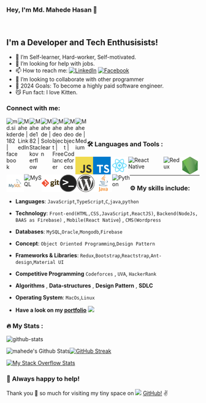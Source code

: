 ### Hey, I'm Md. Mahede Hasan 👋

<img src="https://komarev.com/ghpvc/?username=Mahede182&style=flat-square&color=blue" alt=""/>

## I'm a Developer and Tech Enthusisists!

- 💪 I’m Self-learner, Hard-worker, Self-motivated. 
- 🤔 I’m looking for help with jobs.
- 📫 How to reach me: [![LinkedIn](https://img.shields.io/static/v1.svg?label=LinkedIn&message=@Mahede&logo=linkedin&style=flat&color=#191919)](https://www.linkedin.com/in/md-mahede-567b6418b/)
 [![Facebook](https://img.shields.io/static/v1.svg?label=facebook&message=@MhMahede&logo=facebook&style=flat&color=#333)](https://facebook.com/md.sikder182)
- 👯 I’m looking to collaborate with other programmer
- 🧲 2024 Goals: To become a highly paid software engineer.
- 😼 Fun fact: I love Kitten.

### Connect with me:


[<img align="left" alt="md.sikder182 | facebook" width="30px" src="https://cdn.jsdelivr.net/npm/simple-icons@v3/icons/facebook.svg" />][facebook]
[<img align="left" alt="Mahede | LinkedIn" width="30px" src="https://cdn.jsdelivr.net/npm/simple-icons@v3/icons/linkedin.svg" />][linkedin]
[<img align="left" alt="Mahede182 | Stackoverflow" width="30px" src="https://cdn.jsdelivr.net/npm/simple-icons@v3/icons/stackoverflow.svg" />][stackoverflow]
[<img align="left" alt="Mahede | Sololearn" width="30px" src="https://cdn-images-1.medium.com/max/1200/1*hsdk74SBj4i_UfX8SaW6YA.png" />][sololearn]
[<img align="left" alt="Mahedeobject | Freelancer" width="30px" src="https://cdn.jsdelivr.net/npm/simple-icons@3.13.0/icons/freelancer.svg" />][freelancer]
[<img align="left" alt="Mahedeobject | Codeforces" width="30px" src="https://cdn.jsdelivr.net/npm/simple-icons@3.13.0/icons/codeforces.svg" />][codeforces]
[<img align="left" alt="Mahede | Medium" width="30px" src="https://cdn.jsdelivr.net/npm/simple-icons@3.13.0/icons/medium.svg" />][medium]

<br />
<br />

### :hammer_and_wrench: Languages and Tools :

<img align="left" alt="JavaScript" width="46px" src="https://raw.githubusercontent.com/github/explore/80688e429a7d4ef2fca1e82350fe8e3517d3494d/topics/javascript/javascript.png" />
<img align="left" alt="TypeScript" width="46px" src="https://raw.githubusercontent.com/github/explore/80688e429a7d4ef2fca1e82350fe8e3517d3494d/topics/typescript/typescript.png" />
<img align="left" alt="React" width="46px" src="https://raw.githubusercontent.com/github/explore/80688e429a7d4ef2fca1e82350fe8e3517d3494d/topics/react/react.png" />
<img align="left" alt="React Native" width="92px" src="https://beecrowd.io/wp-content/uploads/2022/04/React-Fundo.png" />
<img align="left" alt="Redux" width="46px" src="https://cdn.jsdelivr.net/npm/simple-icons@3.13.0/icons/redux.svg" />
<img align="left" alt="Node.js" width="46px" src="https://raw.githubusercontent.com/github/explore/80688e429a7d4ef2fca1e82350fe8e3517d3494d/topics/nodejs/nodejs.png" />
<img align="left" alt="MySQL" width="46px" src="https://raw.githubusercontent.com/github/explore/80688e429a7d4ef2fca1e82350fe8e3517d3494d/topics/mysql/mysql.png" />
<img align="left" alt="MySQL" width="46px" src="https://cdn.jsdelivr.net/npm/simple-icons@3.13.0/icons/firebase.svg" />
<img align="left" alt="Git" width="46px" src="https://raw.githubusercontent.com/github/explore/80688e429a7d4ef2fca1e82350fe8e3517d3494d/topics/git/git.png" />
<img align="left" alt="Terminal" width="46px" src="https://raw.githubusercontent.com/github/explore/80688e429a7d4ef2fca1e82350fe8e3517d3494d/topics/terminal/terminal.png" />
<img align="left" alt="Wordpress" width="46px" src="https://raw.githubusercontent.com/github/explore/80688e429a7d4ef2fca1e82350fe8e3517d3494d/topics/wordpress/wordpress.png" />
<img align="left" alt="Java" width="46px" src="https://raw.githubusercontent.com/github/explore/80688e429a7d4ef2fca1e82350fe8e3517d3494d/topics/java/java.png" />
<img align="left" alt="Python" width="46px" src="https://cdn.jsdelivr.net/npm/simple-icons@3.13.0/icons/python.svg" />

<br />



<br />

---

### :gear: My skills include:

- **Languages**: `JavaScript`,`TypeScript`,`C`,`java`,`python`

- **Technology**: `Front-end(HTML,CSS,JavaScript,ReactJS)`, `Backend(NodeJs, BAAS as Firebase)` , `Mobile(React Native`) , `CMS(Wordpress`

- **Databases**: `MySQL`,`Oracle`,`Mongodb`,`Firebase`

- **Concept**: `Object Oriented Programming`,`Design Pattern`

- **Frameworks & Libraries**: `Redux`,`Bootstrap`,`Reactstrap`,`Ant-design`,`Material UI`

- **Competitive Programming** `Codeforces` , `UVA`, `HackerRank`
    
- **Algorithms** , **Data-structures** , **Design Pattern** , **SDLC**

- **Operating System**: `MacOs`,`Linux`

- **Have a look on my [portfolio](https://mahede182.github.io/)** [<img src="https://media.giphy.com/media/M9gbBd9nbDrOTu1Mqx/giphy.gif" width="60px"/>](https://mahede182.github.io/)

### :fire: My Stats :

![github-stats](https://stats.dooboo.io/api/github-stats-advanced?login=mahede182)

<img align="left" alt="mahede's Github Stats" src="https://github-readme-stats.vercel.app/api?username=mahede182&&show_icons=true&title_color=ffffff&icon_color=232B2B&text_color=ddd&bg_color=333333" />

[![GitHub Streak](http://github-readme-streak-stats.herokuapp.com?user=mahede182&theme=dark&background=333333)](https://git.io/streak-stats)

[![My Stack Overflow Stats](https://so-stats-kurt-liao.vercel.app/api?user=14017379)](https://github.com/kurt-liao/so-stats)

### :handshake: Always happy to help!


Thank you :hugs: so much for visiting my tiny space on [<img width="30px" src="https://cdn.jsdelivr.net/npm/simple-icons@3.13.0/icons/github.svg" />](https://github.com/mahede182) [GitHub!](https://github.com/mahede182) :v: 
<br/>

[facebook]: https://facebook.com/md.sikder182
[linkedin]: https://www.linkedin.com/in/md-mahede-567b6418b/
[stackoverflow]: https://stackoverflow.com/users/14017379/md-mahede-hasan
[sololearn]: https://www.sololearn.com/profile/11112121
[medium]: https://medium.com/@mahede.object
[codeforces]: https://codeforces.com/profile/mahede
[Freelancer]: https://www.freelancer.com/u/mahedeobject
